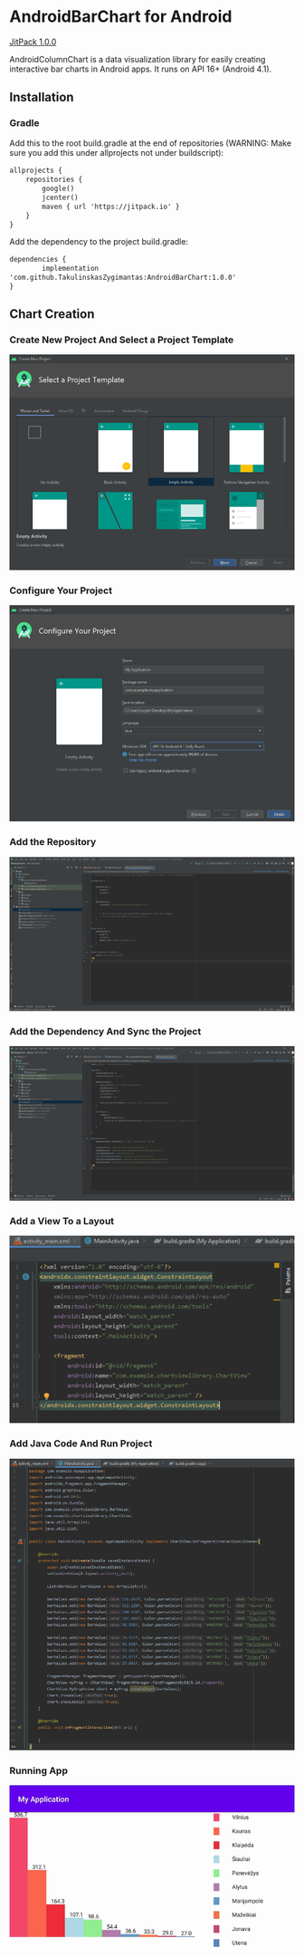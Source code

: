 # AndroidBarChart for Android
[JitPack 1.0.0](https://jitpack.io/#com.github.TakulinskasZygimantas/AndroidBarChart)

AndroidColumnChart is a data visualization library for easily creating interactive bar charts in Android apps. It runs on API 16+ (Android 4.1).

## Installation

### Gradle

Add this to the root build.gradle at the end of repositories (WARNING: Make sure you add this under allprojects not under buildscript):

```
allprojects {
    repositories {
        google()
        jcenter()
        maven { url 'https://jitpack.io' }
    }
}
```

Add the dependency to the project build.gradle:

```
dependencies {
        implementation 'com.github.TakulinskasZygimantas:AndroidBarChart:1.0.0'
}
```

## Chart Creation

### Create New Project And Select a Project Template

![Image of Zygis](https://github.com/TakulinskasZygimantas/AndroidBarChart/blob/master/1.png)

### Configure Your Project

![Image of Zygis](https://github.com/TakulinskasZygimantas/AndroidBarChart/blob/master/2.png)

### Add the Repository

![Image of Zygis](https://github.com/TakulinskasZygimantas/AndroidBarChart/blob/master/3.png)

### Add the Dependency And Sync the Project

![Image of Zygis](https://github.com/TakulinskasZygimantas/AndroidBarChart/blob/master/4.png)

### Add a View To a Layout

![Image of Zygis](https://github.com/TakulinskasZygimantas/AndroidBarChart/blob/master/5.png)

### Add Java Code And Run Project

![Image of Zygis](https://github.com/TakulinskasZygimantas/AndroidBarChart/blob/master/6.png)

### Running App

![Image of Zygis](https://github.com/TakulinskasZygimantas/AndroidBarChart/blob/master/7.png)
